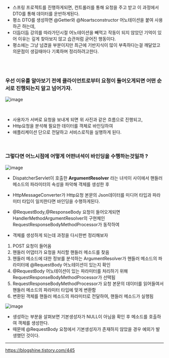 * 스프링 프로젝트를 진행하게되면, 컨트롤러를 통해 요청을 주고 받고 이 과정에서 DTO를 통해 데이터를 운반하게된다.
* 평소 DTO를 생성하면 @Getter와 @Noartsconstructor 어노테이션을 붙여 사용하곤 하는데,
* 더듬더듬 강의를 따라가던시절 어노테이션을 빼먹고 작동이 되지 않았던 기억이 있어 이유는 깊게 찾아보지 않고 습관처럼 굳어진 행동이다.
* 평소에는 그냥 넘겼을 부분이지만 최근에 기반지식이 많이 부족하다는걸 깨달았고 의문점이 생길때마다 기록하며 정리하려고한다.

<br><br>
### 우선 이유를 알아보기 전에 클라이언트로부터 요청이 들어오게되면 어떤 순서로 진행되는지 알고 넘어가자.

 ![image](https://user-images.githubusercontent.com/108817236/233076539-60286798-1376-4681-bed4-077bf93cccd5.png)
 
 <br>
 
* 사용자가 서버로 요청을 보내게 되면 위 사진과 같은 흐름으로 진행되고, 
*  Http요청을 분석해 필요한 데이터를 객체로 바인딩하여 
*  애플리케이션 단으로 전달하고 서비스로직을 실행하게 된다.

<br>

###  그렇다면 어느시점에 어떻게 어떤녀석이 바인딩을 수행하는것일까 ?

![image](https://user-images.githubusercontent.com/108817236/233079061-95295b9b-1d49-425d-9689-fbc42161a71d.png)
* DispatcherServlet이 호출한 __ArgumentResolver__ 라는 녀석이 사이에서 핸들러메소드의 파라미터의 속성을 파악해 객체를 생성한 후 
* HttpMessageConverter가 Http요청 본문의 Json데이터를 미디어 타입과 파라미터 타입이 일치한다면 바인딩을 수행하게된다.

* @RequestBody,@ResponseBody 요청이 들어오게되면 HandlerMethodArgumentResolver의 구현체인 RequestResponseBodyMethodProcessor가 동작하여 
* 객체를 생성하게 되는데 과정을 다시한번 정리해보자

1. POST 요청이 들어옴
2. 핸들러 어댑터가 요청을 처리할 핸들러 메소드를 찾음
3. 핸들러 메소드에 대한 정보를 분석하는 ArgumentResolver가 핸들러 메소드의 파라미터에 @RequestBody 어노테이션이 있는지 확인
4. @RequestBody 어노테이션이 있는 파라미터를 처리하기 위해 RequestResponseBodyMethodProcessor가 선택됨
5. RequestResponseBodyMethodProcessor가 요청 본문의 데이터를 읽어들여서 핸들러 메소드의 파라미터 타입에 맞게 변환함
6. 변환된 객체를 핸들러 메소드의 파라미터로 전달하여, 핸들러 메소드가 실행됨

![image](https://user-images.githubusercontent.com/108817236/233086283-c2d75ada-bfdc-4961-b3f4-fdecebdfa36e.png)

* 생성하는 부분을 살펴보면 기본생성자가 NULL이 아님을 확인 후 메소드를 호출하여 객체를 생성한다.
* 때문에 @RequestBody 요청에서 기본생성자가 존재하지 않았을 경우 예외가 발생했던 것이다.

---
https://blogshine.tistory.com/445



